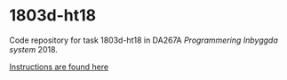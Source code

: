 1803d-ht18
=========

Code repository for task 1803d-ht18 in DA267A _Programmering Inbyggda system_ 2018.
  


[Instructions are found here](Instructions/Instructions_task1803d-ht18.md)



